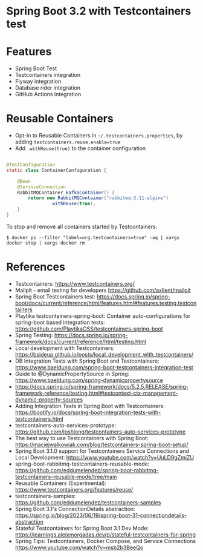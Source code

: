 Spring Boot 3.2 with Testcontainers test
========================================

# Features

* Spring Boot Test
* Testcontainers integration
* Flyway integration
* Database rider integration
* GitHub Actions integration

# Reusable Containers

* Opt-in to Reusable Containers in `~/.testcontainers.properties`, by adding `testcontainers.reuse.enable=true`
* Add `.withReuse(true)` to the container configuration

```java

@TestConfiguration
static class ContainerConfiguration {

    @Bean
    @ServiceConnection
    RabbitMQContainer kafkaContainer() {
        return new RabbitMQContainer("rabbitmq:3.11-alpine")
                .withReuse(true);
    }
}
```

To stop and remove all containers started by Testcontainers:

```shell
$ docker ps --filter "label=org.testcontainers=true" -aq | xargs docker stop | xargs docker rm
```

# References

* Testcontainers: https://www.testcontainers.org/
* Mailpit - email testing for developers https://github.com/axllent/mailpit
* Spring Boot Testcontainers test: https://docs.spring.io/spring-boot/docs/current/reference/html/features.html#features.testing.testcontainers
* Playtika testcontainers-spring-boot: Container auto-configurations for spring-boot based integration
  tests: https://github.com/PlaytikaOSS/testcontainers-spring-boot
* Spring Testing:  https://docs.spring.io/spring-framework/docs/current/reference/html/testing.html
* Local development with Testcontainers: https://bsideup.github.io/posts/local_development_with_testcontainers/
* DB Integration Tests with Spring Boot and
  Testcontainers: https://www.baeldung.com/spring-boot-testcontainers-integration-test
* Guide to @DynamicPropertySource in Spring: https://www.baeldung.com/spring-dynamicpropertysource
* https://docs.spring.io/spring-framework/docs/5.2.5.RELEASE/spring-framework-reference/testing.html#testcontext-ctx-management-dynamic-property-sources
* Adding Integration Tests in Spring Boot with
  Testcontainers: https://bootify.io/docs/spring-boot-integration-tests-with-testcontainers.html
* testcontainers-auto-services-prototype: https://github.com/joshlong/testcontainers-auto-services-prototype
* The best way to use Testcontainers with Spring
  Boot: https://maciejwalkowiak.com/blog/testcontainers-spring-boot-setup/
* Spring Boot 3.1.0 support for Testcontainers Service Connections and Local
  Development: https://www.youtube.com/watch?v=UuLD9gZmiZU
* spring-boot-rabbitmq-testcontainers-reusable-mode: https://github.com/eddumelendez/spring-boot-rabbitmq-testcontainers-reusable-mode/tree/main
* Reusable Containers (Experimental): https://www.testcontainers.org/features/reuse/
* testcontainers-samples: https://github.com/eddumelendez/testcontainers-samples
* Spring Boot 3.1's ConnectionDetails abstraction: https://spring.io/blog/2023/06/19/spring-boot-31-connectiondetails-abstraction
* Stateful Testcontainers for Spring Boot 3.1 Dev Mode: https://learnings.aleixmorgadas.dev/p/stateful-testcontainers-for-spring
* Spring Tips: Testcontainers, Docker Compose, and Service Connections https://www.youtube.com/watch?v=msb2b3BeeQo

